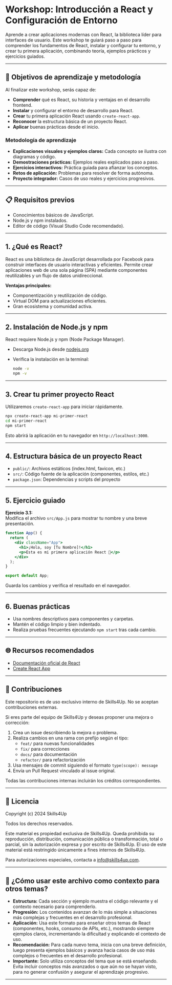 # Workshop: Introducción a React y Configuración de Entorno

Aprende a crear aplicaciones modernas con React, la biblioteca líder para interfaces de usuario. Este workshop te guiará paso a paso para comprender los fundamentos de React, instalar y configurar tu entorno, y crear tu primera aplicación, combinando teoría, ejemplos prácticos y ejercicios guiados.

---

## 🎯 Objetivos de aprendizaje y metodología

Al finalizar este workshop, serás capaz de:

- **Comprender** qué es React, su historia y ventajas en el desarrollo frontend.
- **Instalar** y configurar el entorno de desarrollo para React.
- **Crear** tu primera aplicación React usando `create-react-app`.
- **Reconocer** la estructura básica de un proyecto React.
- **Aplicar** buenas prácticas desde el inicio.

### Metodología de aprendizaje

- **Explicaciones visuales y ejemplos claros:** Cada concepto se ilustra con diagramas y código.
- **Demostraciones prácticas:** Ejemplos reales explicados paso a paso.
- **Ejercicios interactivos:** Práctica guiada para afianzar los conceptos.
- **Retos de aplicación:** Problemas para resolver de forma autónoma.
- **Proyecto integrador:** Casos de uso reales y ejercicios progresivos.

---

## 📋 Requisitos previos

- Conocimientos básicos de JavaScript.
- Node.js y npm instalados.
- Editor de código (Visual Studio Code recomendado).

---

## 1. ¿Qué es React?

React es una biblioteca de JavaScript desarrollada por Facebook para construir interfaces de usuario interactivas y eficientes. Permite crear aplicaciones web de una sola página (SPA) mediante componentes reutilizables y un flujo de datos unidireccional.

**Ventajas principales:**

- Componentización y reutilización de código.
- Virtual DOM para actualizaciones eficientes.
- Gran ecosistema y comunidad activa.

---

## 2. Instalación de Node.js y npm

React requiere Node.js y npm (Node Package Manager).

- Descarga Node.js desde [nodejs.org](https://nodejs.org/)
- Verifica la instalación en la terminal:

  ```bash
  node -v
  npm -v
  ```

---

## 3. Crear tu primer proyecto React

Utilizaremos `create-react-app` para iniciar rápidamente.

```bash
npx create-react-app mi-primer-react
cd mi-primer-react
npm start
```

Esto abrirá la aplicación en tu navegador en `http://localhost:3000`.

---

## 4. Estructura básica de un proyecto React

- `public/`: Archivos estáticos (index.html, favicon, etc.)
- `src/`: Código fuente de la aplicación (componentes, estilos, etc.)
- `package.json`: Dependencias y scripts del proyecto

---

## 5. Ejercicio guiado

**Ejercicio 3.1:**  
Modifica el archivo `src/App.js` para mostrar tu nombre y una breve presentación.

```jsx
function App() {
  return (
    <div className="App">
      <h1>¡Hola, soy [Tu Nombre]!</h1>
      <p>Esta es mi primera aplicación React 🚀</p>
    </div>
  );
}

export default App;
```

Guarda los cambios y verifica el resultado en el navegador.

---

## 6. Buenas prácticas

- Usa nombres descriptivos para componentes y carpetas.
- Mantén el código limpio y bien indentado.
- Realiza pruebas frecuentes ejecutando `npm start` tras cada cambio.

---

## 🌐 Recursos recomendados

- [Documentación oficial de React](https://react.dev/)
- [Create React App](https://create-react-app.dev/)

---

## 🤝 Contribuciones

Este repositorio es de uso exclusivo interno de Skills4Up. No se aceptan contribuciones externas.

Si eres parte del equipo de Skills4Up y deseas proponer una mejora o corrección:

1. Crea un issue describiendo la mejora o problema.
2. Realiza cambios en una rama con prefijo según el tipo:
   - `feat/` para nuevas funcionalidades
   - `fix/` para correcciones
   - `docs/` para documentación
   - `refactor/` para refactorización
3. Usa mensajes de commit siguiendo el formato `type(scope): message`
4. Envía un Pull Request vinculado al issue original.

Todas las contribuciones internas incluirán los créditos correspondientes.

---

## 📜 Licencia

Copyright (c) 2024 Skills4Up

Todos los derechos reservados.

Este material es propiedad exclusiva de Skills4Up. Queda prohibida su reproducción, distribución, comunicación pública o transformación, total o parcial, sin la autorización expresa y por escrito de Skills4Up. El uso de este material está restringido únicamente a fines internos de Skills4Up.

Para autorizaciones especiales, contacta a [info@skills4up.com](mailto:info@skills4up.com).

---

## 🧩 ¿Cómo usar este archivo como contexto para otros temas?

- **Estructura:** Cada sección y ejemplo muestra el código relevante y el contexto necesario para comprenderlo.
- **Progresión:** Los contenidos avanzan de lo más simple a situaciones más complejas y frecuentes en el desarrollo profesional.
- **Aplicación:** Usa este formato para enseñar otros temas de React (componentes, hooks, consumo de APIs, etc.), mostrando siempre ejemplos claros, incrementando la dificultad y explicando el contexto de uso.
- **Recomendación:** Para cada nuevo tema, inicia con una breve definición, luego presenta ejemplos básicos y avanza hacia casos de uso más complejos o frecuentes en el desarrollo profesional.
- **Importante:** Solo utiliza conceptos del tema que se está enseñando. Evita incluir conceptos más avanzados o que aún no se hayan visto, para no generar confusión y asegurar el aprendizaje progresivo.

---
